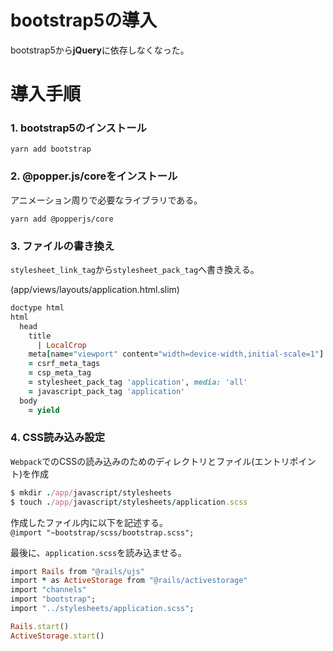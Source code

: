 # bootstrap5の導入

bootstrap5から**jQuery**に依存しなくなった。

# 導入手順

### 1. bootstrap5のインストール

`yarn add bootstrap`

### 2. @popper.js/coreをインストール

アニメーション周りで必要なライブラリである。

`yarn add @popperjs/core`

### 3. ファイルの書き換え

`stylesheet_link_tag`から`stylesheet_pack_tag`へ書き換える。  

(app/views/layouts/application.html.slim)
```ruby
doctype html
html
  head
    title
      | LocalCrop
    meta[name="viewport" content="width=device-width,initial-scale=1"]
    = csrf_meta_tags
    = csp_meta_tag
    = stylesheet_pack_tag 'application', media: 'all'
    = javascript_pack_tag 'application'
  body
    = yield
```

### 4. CSS読み込み設定

`Webpack`でのCSSの読み込みのためのディレクトリとファイル(エントリポイント)を作成
```ruby
$ mkdir ./app/javascript/stylesheets
$ touch ./app/javascript/stylesheets/application.scss
```
作成したファイル内に以下を記述する。  
`@import "~bootstrap/scss/bootstrap.scss";`

最後に、`application.scss`を読み込ませる。
```ruby
import Rails from "@rails/ujs"
import * as ActiveStorage from "@rails/activestorage"
import "channels"
import "bootstrap";
import "../stylesheets/application.scss";

Rails.start()
ActiveStorage.start()
```